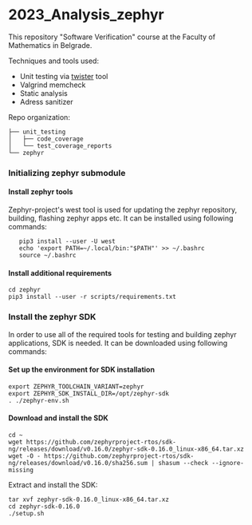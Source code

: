 # 2023_Analysis_zephyr

This repository "Software Verification" course at the Faculty of Mathematics in Belgrade.

Techniques and tools used:
- Unit testing via [twister](https://docs.zephyrproject.org/3.1.0/develop/test/twister.html) tool
- Valgrind memcheck
- Static analysis
- Adress sanitizer

Repo organization:

```
├── unit_testing
│   ├── code_coverage
│   └── test_coverage_reports
└── zephyr
```

### Initializing zephyr submodule

#### Install zephyr tools

Zephyr-project's west tool is used for updating the zephyr repository, building, flashing zephyr apps etc. It can be installed using following commands:

```
   pip3 install --user -U west
   echo 'export PATH=~/.local/bin:"$PATH"' >> ~/.bashrc
   source ~/.bashrc
```

#### Install additional requirements

```
cd zephyr
pip3 install --user -r scripts/requirements.txt
```

### Install the zephyr SDK

In order to use all of the required tools for testing and building zephyr applications, SDK is needed. It can be downloaded using following commands:

#### Set up the environment for SDK installation

```
export ZEPHYR_TOOLCHAIN_VARIANT=zephyr
export ZEPHYR_SDK_INSTALL_DIR=/opt/zephyr-sdk
. ./zephyr-env.sh
```

#### Download and install the SDK

```
cd ~
wget https://github.com/zephyrproject-rtos/sdk-ng/releases/download/v0.16.0/zephyr-sdk-0.16.0_linux-x86_64.tar.xz
wget -O - https://github.com/zephyrproject-rtos/sdk-ng/releases/download/v0.16.0/sha256.sum | shasum --check --ignore-missing
```

Extract and install the SDK:

```
tar xvf zephyr-sdk-0.16.0_linux-x86_64.tar.xz
cd zephyr-sdk-0.16.0
./setup.sh
```
